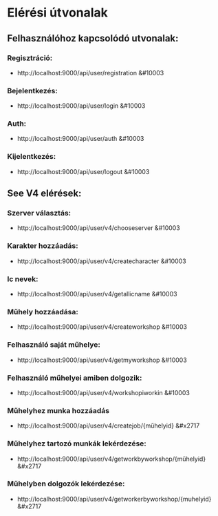 # Elérési útvonalak

## Felhasználóhoz kapcsolódó utvonalak:

### Regisztráció:

* http://localhost:9000/api/user/registration &#10003

### Bejelentkezés:

* http://localhost:9000/api/user/login &#10003

### Auth:

* http://localhost:9000/api/user/auth &#10003

### Kijelentkezés:

* http://localhost:9000/api/user/logout &#10003



## See V4 elérések:

### Szerver választás:

* http://localhost:9000/api/user/v4/chooseserver &#10003

### Karakter hozzáadás:

* http://localhost:9000/api/user/v4/createcharacter &#10003

### Ic nevek:

* http://localhost:9000/api/user/v4/getallicname &#10003

### Műhely hozzáadása:

* http://localhost:9000/api/user/v4/createworkshop &#10003

### Felhasználó saját műhelye:

* http://localhost:9000/api/user/v4/getmyworkshop &#10003

### Felhasználó műhelyei amiben dolgozik:

* http://localhost:9000/api/user/v4/workshopiworkin &#10003

### Műhelyhez munka hozzáadás

* http://localhost:9000/api/user/v4/createjob/{műhelyid} &#x2717

### Műhelyhez tartozó munkák lekérdezése:

* http://localhost:9000/api/user/v4/getworkbyworkshop/{műhelyid} &#x2717

### Műhelyben dolgozók lekérdezése:

* http://localhost:9000/api/user/v4/getworkerbyworkshop/{muhelyid} &#x2717
